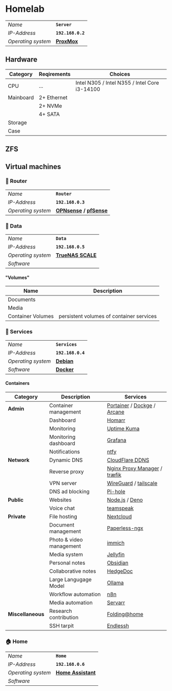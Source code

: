 # Homelab

|||
|-|-|
|*Name*|**`Server`**|
|*IP-Address*|**`192.168.0.2`**|
|*Operating system*|**[ProxMox](https://www.proxmox.com/)**|

## Hardware

|Category|Reqirements|Choices|
|-|-|-|
|CPU|...|Intel N305 / Intel N355 / Intel Core i3-14100|
|Mainboard|2+ Ethernet||
||2+ NVMe||
||4+ SATA||
|Storage|||
|Case|||

## ZFS

## Virtual machines

### 🛜 Router

|||
|-|-|
|*Name*|**`Router`**|
|*IP-Address*|**`192.168.0.3`**|
|*Operating system*|**[OPNsense](https://opnsense.org/) / [pfSense](https://www.pfsense.org/)**|

### 💾 Data

|||
|-|-|
|*Name*|**`Data`**|
|*IP-Address*|**`192.168.0.5`**|
|*Operating system*|**[TrueNAS SCALE](https://www.truenas.com/truenas-scale/)**|
|*Software*||

#### "Volumes"

|Name|Description|
|-|-|
|Documents||
|Media||
|Container Volumes|persistent volumes of container services|

### 🐋 Services

|||
|-|-|
|*Name*|**`Services`**|
|*IP-Address*|**`192.168.0.4`**|
|*Operating system*|**[Debian](https://www.debian.org/)**|
|*Software*|**[Docker](https://www.docker.com/)**|

#### Containers

|Category|Description|Services|
|-|-|-|
|**Admin**|Container management|[Portainer](https://www.portainer.io/) / [Dockge](https://dockge.kuma.pet/) / [Arcane](https://arcane.ofkm.dev/)|
||Dashboard|[Homarr](https://homarr.dev/)|
||Monitoring|[Uptime Kuma](https://uptime.kuma.pet/)|
||Monitoring dashboard|[Grafana](https://grafana.com/)|
||Notifications|[ntfy](https://docs.ntfy.sh/)|
|**Network**|Dynamic DNS|[CloudFlare DDNS](https://hub.docker.com/r/oznu/cloudflare-ddns)|
||Reverse proxy|[Nginx Proxy Manager](https://nginxproxymanager.com/) / [træfik](https://traefik.io/)|
||VPN server|[WireGuard](https://www.wireguard.com/) / [tailscale](https://tailscale.com/)|
||DNS ad blocking|[Pi-hole](https://pi-hole.net/)|
|**Public**|Websites|[Node.js](https://nodejs.org/) / [Deno](https://deno.com/)|
||Voice chat|[teamspeak](https://www.teamspeak.com/)|
|**Private**|File hosting|[Nextcloud](https://nextcloud.com/)|
||Document management|[Paperless-ngx](https://docs.paperless-ngx.com/)|
||Photo & video management|[immich](https://immich.app/)|
||Media system|[Jellyfin](https://jellyfin.org/)|
||Personal notes|[Obsidian](https://obsidian.md/)|
||Collaborative notes|[HedgeDoc](https://hedgedoc.org/)|
||Large Langugage Model|[Ollama](https://ollama.com/)|
||Workflow automation|[n8n](https://n8n.io/)|
||Media automation|[Servarr](https://wiki.servarr.com/)|
|**Miscellaneous**|Research contribution|[Folding@home](https://foldingathome.org/)|
||SSH tarpit|[Endlessh](https://github.com/skeeto/endlessh)|

### 🏠 Home

|||
|-|-|
|*Name*|**`Home`**|
|*IP-Address*|**`192.168.0.6`**|
|*Operating system*|**[Home Assistant](https://www.home-assistant.io/)**|
|*Software*||
